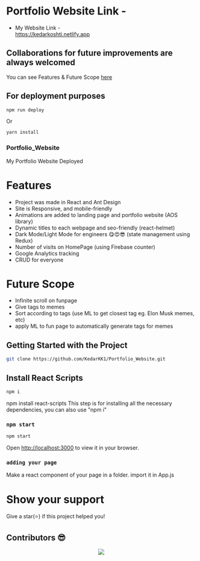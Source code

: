 # Portfolio Website Link -

- My Website Link - <br />
https://kedarkoshti.netlify.app <br/>
<!-- https://kedarkk1.github.io/Portfolio_Website/ -->

## Collaborations for future improvements are always welcomed
You can see Features & Future Scope [here](#Features)

## For deployment purposes
``` sh
npm run deploy
```
Or 

```sh
yarn install
```
### Portfolio_Website
My Portfolio Website Deployed 

# Features
- Project was made in React and Ant Design
- Site is Responsive, and mobile-friendly
- Animations are added to landing page and portfolio website (AOS library)
- Dynamic titles to each webpage and seo-friendly (react-helmet) 
- Dark Mode/Light Mode for engineers 😋😍😎 (state management using Redux)
- Number of visits on HomePage (using Firebase counter)
- Google Analytics tracking
- CRUD for everyone

# Future Scope
- Infinite scroll on funpage
- Give tags to memes
- Sort according to tags (use ML to get closest tag eg. Elon Musk memes, etc)
- apply ML to fun page to automatically generate tags for memes

## Getting Started with the Project
``` sh
git clone https://github.com/KedarKK1/Portfolio_Website.git
``` 
## Install React Scripts

``` sh
npm i
```
npm install react-scripts
This step is for installing all the necessary dependencies, you can also use "npm i"

### `npm start`
``` sh
npm start
```
Open [http://localhost:3000](http://localhost:3000) to view it in your browser.

### `adding your page`
Make a react component of your page in a folder.
import it in App.js

# Show your support
Give a star(⭐️) if this project helped you!

## Contributors 😎 
<p align="center"> <a href="https://github.com/KedarKK1/Netlify_Portfolio_Website/graphs/contributors"> <img src="https://contrib.rocks/image?repo=KedarKK1/Netlify_Portfolio_Website" /> </a> 
</p>
<!-- <br/>
Make sure to credit me in the Footer, if you do end up using it! -->

